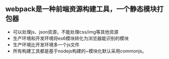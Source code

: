 ## webpack是一种前端资源构建工具，一个静态模块打包器

 - 可以处理js、json资源，不能处理css/img等其他资源
 - 生产环境和开发环境将es6模块转化为浏览器能识别的模块
 - 生产环境比开发环境多一个js文件
 - 所有构建工具都是基于nodejs构建的~模块化默认采用commonjs。
